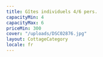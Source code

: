 ```yaml
---
title: Gîtes individuels 4/6 pers.
capacityMin: 4
capacityMax: 6
priceMin: 300
cover: "/uploads/DSC02876.jpg"
layout: CottageCategory
locale: fr
---
```

